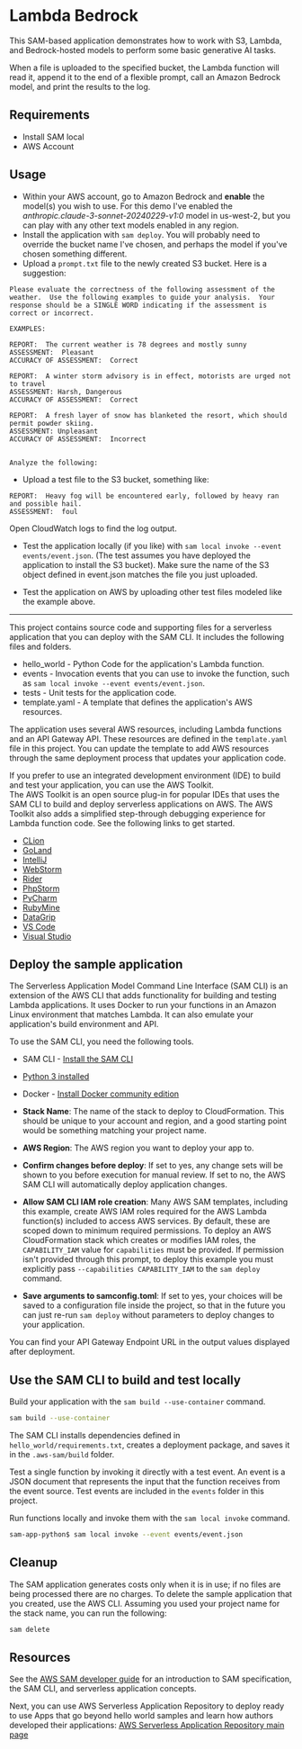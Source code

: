 # Lambda Bedrock

This SAM-based application demonstrates how to work with S3, Lambda, and Bedrock-hosted models to perform some basic generative AI tasks.

When a file is uploaded to the specified bucket, the Lambda function will read it, append it to the end of a flexible prompt, call an Amazon Bedrock model, and print the results to the log.
 
## Requirements
* Install SAM local
* AWS Account

## Usage
* Within your AWS account, go to Amazon Bedrock and __enable__ the model(s) you wish to use.  For this demo I've enabled the _anthropic.claude-3-sonnet-20240229-v1:0_ model in us-west-2, but you can play with any other text models enabled in any region.
* Install the application with `sam deploy`.  You will probably need to override the bucket name I've chosen, and perhaps the model if you've chosen something different.
* Upload a `prompt.txt` file to the newly created S3 bucket.  Here is a suggestion:

```
Please evaluate the correctness of the following assessment of the weather.  Use the following examples to guide your analysis.  Your response should be a SINGLE WORD indicating if the assessment is correct or incorrect.

EXAMPLES:

REPORT:  The current weather is 78 degrees and mostly sunny
ASSESSMENT:  Pleasant
ACCURACY OF ASSESSMENT:  Correct

REPORT:  A winter storm advisory is in effect, motorists are urged not to travel
ASSESSMENT: Harsh, Dangerous
ACCURACY OF ASSESSMENT:  Correct

REPORT:  A fresh layer of snow has blanketed the resort, which should permit powder skiing.
ASSESSMENT: Unpleasant
ACCURACY OF ASSESSMENT:  Incorrect


Analyze the following:

```

* Upload a test file to the S3 bucket, something like:

```
REPORT:  Heavy fog will be encountered early, followed by heavy ran and possible hail.
ASSESSMENT:  foul
```
  Open CloudWatch logs to find the log output.

* Test the application locally (if you like) with `sam local invoke --event events/event.json`. (The test assumes you have deployed the application to install the S3 bucket).  Make sure the name of the S3 object defined in event.json matches the file you just uploaded.

* Test the application on AWS by uploading other test files modeled like the example above. 

---


This project contains source code and supporting files for a serverless application that you can deploy with the SAM CLI. It includes the following files and folders.

- hello_world - Python Code for the application's Lambda function.
- events - Invocation events that you can use to invoke the function, such as `sam local invoke --event events/event.json`.
- tests - Unit tests for the application code. 
- template.yaml - A template that defines the application's AWS resources.

The application uses several AWS resources, including Lambda functions and an API Gateway API. These resources are defined in the `template.yaml` file in this project. You can update the template to add AWS resources through the same deployment process that updates your application code.

If you prefer to use an integrated development environment (IDE) to build and test your application, you can use the AWS Toolkit.  
The AWS Toolkit is an open source plug-in for popular IDEs that uses the SAM CLI to build and deploy serverless applications on AWS. The AWS Toolkit also adds a simplified step-through debugging experience for Lambda function code. See the following links to get started.

* [CLion](https://docs.aws.amazon.com/toolkit-for-jetbrains/latest/userguide/welcome.html)
* [GoLand](https://docs.aws.amazon.com/toolkit-for-jetbrains/latest/userguide/welcome.html)
* [IntelliJ](https://docs.aws.amazon.com/toolkit-for-jetbrains/latest/userguide/welcome.html)
* [WebStorm](https://docs.aws.amazon.com/toolkit-for-jetbrains/latest/userguide/welcome.html)
* [Rider](https://docs.aws.amazon.com/toolkit-for-jetbrains/latest/userguide/welcome.html)
* [PhpStorm](https://docs.aws.amazon.com/toolkit-for-jetbrains/latest/userguide/welcome.html)
* [PyCharm](https://docs.aws.amazon.com/toolkit-for-jetbrains/latest/userguide/welcome.html)
* [RubyMine](https://docs.aws.amazon.com/toolkit-for-jetbrains/latest/userguide/welcome.html)
* [DataGrip](https://docs.aws.amazon.com/toolkit-for-jetbrains/latest/userguide/welcome.html)
* [VS Code](https://docs.aws.amazon.com/toolkit-for-vscode/latest/userguide/welcome.html)
* [Visual Studio](https://docs.aws.amazon.com/toolkit-for-visual-studio/latest/user-guide/welcome.html)

## Deploy the sample application

The Serverless Application Model Command Line Interface (SAM CLI) is an extension of the AWS CLI that adds functionality for building and testing Lambda applications. It uses Docker to run your functions in an Amazon Linux environment that matches Lambda. It can also emulate your application's build environment and API.

To use the SAM CLI, you need the following tools.

* SAM CLI - [Install the SAM CLI](https://docs.aws.amazon.com/serverless-application-model/latest/developerguide/serverless-sam-cli-install.html)
* [Python 3 installed](https://www.python.org/downloads/)
* Docker - [Install Docker community edition](https://hub.docker.com/search/?type=edition&offering=community)

* **Stack Name**: The name of the stack to deploy to CloudFormation. This should be unique to your account and region, and a good starting point would be something matching your project name.
* **AWS Region**: The AWS region you want to deploy your app to.
* **Confirm changes before deploy**: If set to yes, any change sets will be shown to you before execution for manual review. If set to no, the AWS SAM CLI will automatically deploy application changes.
* **Allow SAM CLI IAM role creation**: Many AWS SAM templates, including this example, create AWS IAM roles required for the AWS Lambda function(s) included to access AWS services. By default, these are scoped down to minimum required permissions. To deploy an AWS CloudFormation stack which creates or modifies IAM roles, the `CAPABILITY_IAM` value for `capabilities` must be provided. If permission isn't provided through this prompt, to deploy this example you must explicitly pass `--capabilities CAPABILITY_IAM` to the `sam deploy` command.
* **Save arguments to samconfig.toml**: If set to yes, your choices will be saved to a configuration file inside the project, so that in the future you can just re-run `sam deploy` without parameters to deploy changes to your application.

You can find your API Gateway Endpoint URL in the output values displayed after deployment.

## Use the SAM CLI to build and test locally

Build your application with the `sam build --use-container` command.

```bash
sam build --use-container
```

The SAM CLI installs dependencies defined in `hello_world/requirements.txt`, creates a deployment package, and saves it in the `.aws-sam/build` folder.

Test a single function by invoking it directly with a test event. An event is a JSON document that represents the input that the function receives from the event source. Test events are included in the `events` folder in this project.

Run functions locally and invoke them with the `sam local invoke` command.

```bash
sam-app-python$ sam local invoke --event events/event.json
```


## Cleanup

The SAM application generates costs only when it is in use; if no files are being processed there are no charges.  To delete the sample application that you created, use the AWS CLI. Assuming you used your project name for the stack name, you can run the following:

```bash
sam delete 
```

## Resources

See the [AWS SAM developer guide](https://docs.aws.amazon.com/serverless-application-model/latest/developerguide/what-is-sam.html) for an introduction to SAM specification, the SAM CLI, and serverless application concepts.

Next, you can use AWS Serverless Application Repository to deploy ready to use Apps that go beyond hello world samples and learn how authors developed their applications: [AWS Serverless Application Repository main page](https://aws.amazon.com/serverless/serverlessrepo/)
